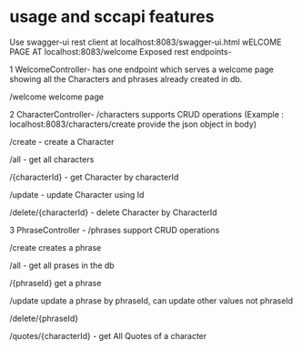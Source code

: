 #  usage and sccapi features
Use swagger-ui rest client at localhost:8083/swagger-ui.html
wELCOME PAGE AT localhost:8083/welcome
Exposed rest endpoints-

1 WelcomeController- has one endpoint which serves a welcome page showing all the Characters and phrases already created in db.  

/welcome  welcome page

2 CharacterController- /characters  supports CRUD operations (Example : localhost:8083/characters/create  provide the json object in body)

/create - create a Character

/all  - get all characters

/{characterId}  - get Character by characterId

/update      - update Character using Id

/delete/{characterId}  - delete Character  by CharacterId

3 PhraseController - /phrases support CRUD operations

/create  creates a phrase

/all - get all prases in the db

/{phraseId}  get a phrase

/update update a phrase by phraseId, can  update other values not phraseId

/delete/{phraseId}

/quotes/{characterId} - get All Quotes of a character
